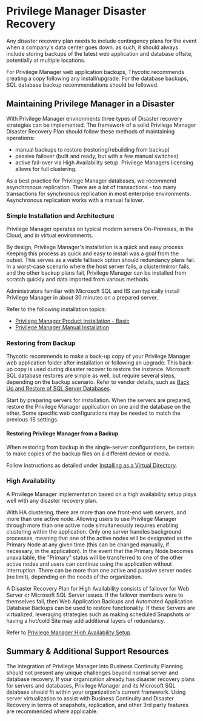 [title]: # (Disaster Recovery)
[tags]: # (ha,clustering,passive)
[priority]: # (2)
# Privilege Manager Disaster Recovery

Any disaster recovery plan needs to include contingency plans for the event when a company's data center goes down. as such, it should always include storing backups of the latest web application and database offsite, potentially at multiple locations.

For Privilege Manager web application backups, Thycotic recommends creating a copy following any install/upgrade. For the database backups, SQL database backup recommendations should be followed.

## Maintaining Privilege Manager in a Disaster

With Privilege Manager environments three types of Disaster recovery strategies can be implemented. 
The framework of a solid Privilege Manager Disaster Recovery Plan should follow these methods of maintaining operations:

* manual backups to restore (restoring/rebuilding from backup)
* passive failover (built and ready, but with a few manual switches)
* active fail-over via High Availability setup. Privilege Managers licensing allows for full clustering.

As a best practice for Privilege Manager databases, we recommend asynchronous replication. There are a lot of transactions - too many transactions for synchronous replication in most enterprise environments. Asynchronous replication works with a manual failover.

### Simple Installation and Architecture

Privilege Manager operates on typical modern servers On-Premises, in the Cloud, and in virtual environments.

By design, Privilege Manager's installation is a quick and easy process. Keeping this process as quick and easy to install was a goal from the outset. This serves as a viable fallback option should redundancy plans fail. In a worst-case scenario where the host server fails, a cluster/mirror fails, and the other backup plans fail, Privilege Manager can be installed from scratch quickly and data imported from various methods. 

Administrators familiar with Microsoft SQL and IIS can typically install Privilege Manager in about 30 minutes on a prepared server.

Refer to the following installation topics:

* [Privilege Manager Product Installation - Basic](../../../install/installation/index.md)
* [Privilege Manager Manual Installation](../../../install/installation/installation-adv.md)

### Restoring from Backup

Thycotic recommends to make a back-up copy of your Privilege Manager web application folder after installation or following an upgrade. This back-up copy is used during disaster recover to restore the instance.
Microsoft SQL database restores are simple as well, but require several steps, depending on the backup scenario. Refer to vendor details, such as [Back Up and Restore of SQL Server Databases](https://docs.microsoft.com/en-us/sql/relational-databases/backup-restore/back-up-and-restore-of-sql-server-databases).

Start by preparing servers for installation. When the servers are prepared, restore the Privilege Manager application on one and the database on the other. Some specific web configurations may be needed to match the previous IIS settings.

#### Restoring Privilege Manager from a Backup

When restoring from backup in the single-server configurations, be certain to make copies of the backup files on a different device or media.

Follow instructions as detailed under [Installing as a Virtual Directory](../../../install/installation/installation-adv.md#installing_as_a_virtual_directory).

### High Availability

A Privilege Manager implementation based on a high availability setup plays well with any disaster recovery plan.

With HA clustering, there are more than one front-end web servers, and more than one active node.
Allowing users to use Privilege Manager through more than one active node simultaneously requires enabling
clustering within the application. Only one server handles background processes, meaning that one of the active nodes will be designated as the Primary Node at any given time (this can be changed manually, if necessary, in the application). In the event that the Primary Node becomes unavailable, the "Primary" status will be transferred to one
of the other active nodes and users can continue using the application without interruption. There can
be more than one active and passive server nodes (no limit), depending on the needs of the organization.

A Disaster Recovery Plan for High Availability consists of failover for Web Server or Microsoft
SQL Server issues. If the failover members were to themselves fail, then Web Application
Backups and Automated Application Database Backups can be used to restore functionality. If these
Servers are virtualized, leveraging strategies such as making scheduled Snapshots or having a hot/cold
Site may add additional layers of redundancy.

Refer to [Privilege Manager High Availability Setup](../../infrastructure/ha_clustering.md).

## Summary & Additional Support Resources

The integration of Privilege Manager into Business Continuity Planning should not present any unique challenges beyond normal server and database recovery. If your organization already has disaster recovery plans for servers and databases, Privilege Manager and its Microsoft SQL database should fit within your organization's current framework. Using server virtualization to assist with Business Continuity and Disaster Recovery in terms of snapshots, replication, and other 3rd party features are recommended where applicable.
